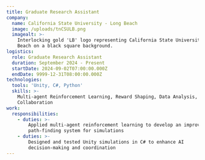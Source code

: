 ```yaml
---
title: Graduate Research Assistant
company:
  name: California State University - Long Beach
  image: /uploads/tnCSULB.png
  imagealt: >-
    Interlocking gold 'LB' logo representing California State University Long
    Beach on a black square background.
logistics:
  role: Graduate Research Assistant
  duration: September 2024 - Present
  startDate: 2024-09-02T07:00:00.000Z
  endDate: 9999-12-31T08:00:00.000Z
technologies:
  tools: 'Unity, C#, Python'
  skills: >-
    Multi-agent Reinforcement Learning, Reward Shaping, Data Analysis, Research
    Collaboration
work:
  responsibilities:
    - duties: >-
        Applied multi-agent reinforcement learning to develop an improved
        path-finding system for simulations
    - duties: >-
        Designed and tested Unity simulations in C# to enhance AI
        decision-making and coordination
---
```


